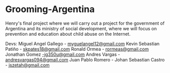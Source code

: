 # Grooming-Argentina
Henry's final project where we will carry out a project for the government of Argentina and its ministry of social development, where we will focus on prevention and education about child abuse on the Internet.

Devs:
Miguel Angel Gallego - myguelangel12@gmail.com
Kevin Sebastian Patiño - skpates18@gmail.com
Ronald Ormea - rormeas@gmail.com
Jonathan Gomez -jg350u@gmail.com
Andres Vargas - andresvargas094@gmail.com
Juan Pablo Romero -
Johan Sebastian Castro - jszetah@gmail.com
